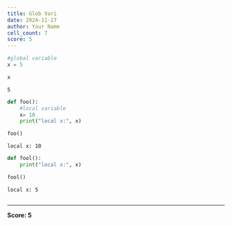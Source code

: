 ```yaml
---
title: Glob Vari
date: 2024-11-27
author: Your Name
cell_count: 7
score: 5
---
```


```python
#global variable
x = 5
```


```python
x
```




    5




```python
def foo():
    #local variable 
    x= 10
    print("local x:", x)
```


```python
foo()
```

    local x: 10



```python
def fool():
    print("local x:", x)
```


```python
fool()
```

    local x: 5



```python

```


---
**Score: 5**
